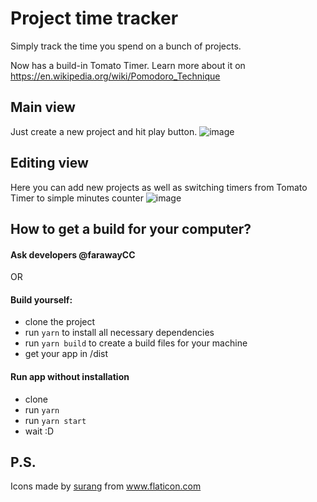 # Project time tracker

Simply track the time you spend on a bunch of projects.

Now has a build-in Tomato Timer. Learn more about it on https://en.wikipedia.org/wiki/Pomodoro_Technique 


## Main view
Just create a new project and hit play button.
![image](https://user-images.githubusercontent.com/28117596/162077823-7659bb73-d93e-4852-8487-cd42175a752e.png)

## Editing view
Here you can add new projects as well as switching timers from Tomato Timer to simple minutes counter
![image](https://user-images.githubusercontent.com/28117596/162077816-37c3efe6-2866-4700-b125-980b57dd746f.png)


## How to get a build for your computer?
    
#### Ask developers @farawayCC
OR
#### Build yourself:
- clone the project
- run `yarn` to install all necessary dependencies
- run `yarn build` to create a build files for your machine
- get your app in /dist

#### Run app without installation
- clone
- run `yarn`
- run `yarn start`
- wait :D

## P.S.

<div>Icons made by <a href="https://www.flaticon.com/authors/surang" title="surang">surang</a> from <a href="https://www.flaticon.com/" title="Flaticon">www.flaticon.com</a></div>
